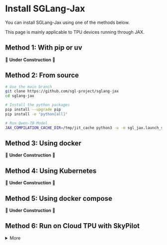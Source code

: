 # Install SGLang-Jax

You can install SGLang-Jax using one of the methods below.

This page is mainly applicable to TPU devices running through JAX.

## Method 1: With pip or uv

🚧 **Under Construction** 🚧

## Method 2: From source

```bash
# Use the main branch
git clone https://github.com/sgl-project/sglang-jax
cd sglang-jax

# Install the python packages
pip install --upgrade pip
pip install -e "python[all]"

# Run Qwen-7B Model
JAX_COMPILATION_CACHE_DIR=/tmp/jit_cache python3 -u -m sgl_jax.launch_server --model-path Qwen/Qwen-7B-Chat --trust-remote-code  --dist-init-addr=0.0.0.0:10011 --nnodes=1  --tp-size=4 --device=tpu --random-seed=3 --node-rank=0 --mem-fraction-static=0.2 --max-prefill-tokens=8192 --download-dir=/tmp --jax-precompile-prefill-token-paddings 5120 --dtype=bfloat16  --skip-server-warmup --attention-backend=fa --jax-precompile-decode-bs-paddings 10 --host 0.0.0.0 --port 30000
```

## Method 3: Using docker

🚧 **Under Construction** 🚧

## Method 4: Using Kubernetes

🚧 **Under Construction** 🚧

## Method 5: Using docker compose

🚧 **Under Construction** 🚧

## Method 6: Run on Cloud TPU with SkyPilot

<details>
<summary>More</summary>

To deploy on Google’s Cloud TPU, you can use [SkyPilot](https://github.com/skypilot-org/skypilot).

1. Install SkyPilot and set up cloud access: see [SkyPilot's documentation](https://skypilot.readthedocs.io/en/latest/getting-started/installation.html) and [Cloud TPU — SkyPilot documentation](https://docs.skypilot.co/en/latest/reference/tpu.html)
2. Deploy on your own infra with a single command and get the HTTP API endpoint:
<details>
<summary>SkyPilot YAML: <code>sglang-jax.yaml</code></summary>

```yaml
# sglang-jax.yaml
resources:
   accelerators: tpu-v6e-4
   accelerator_args:
      tpu_vm: True
      runtime_version: v2-alpha-tpuv6e
file_mounts:
  ~/.ssh/id_rsa: ~/.ssh/id_rsa
setup: |
  chmod 600 ~/.ssh/id_rsa
  rm ~/.ssh/config
  GIT_SSH_COMMAND="ssh -o UserKnownHostsFile=/dev/null -o StrictHostKeyChecking=no" git clone https://github.com/sgl-project/sglang-jax
run: |
  cd sglang-jax
  pip install -e "python[all]"
  JAX_COMPILATION_CACHE_DIR=/tmp/jit_cache python3 -u -m sgl_jax.launch_server --model-path Qwen/Qwen-7B-Chat --trust-remote-code  --dist-init-addr=0.0.0.0:10011 --nnodes=1  --tp-size=4 --device=tpu --random-seed=3 --node-rank=0 --mem-fraction-static=0.2 --max-prefill-tokens=8192 --download-dir=/tmp --jax-precompile-prefill-token-paddings 5120 --dtype=bfloat16  --skip-server-warmup --attention-backend=fa --jax-precompile-decode-bs-paddings 10 --host 0.0.0.0 --port 30000
```

</details>

```bash
sky launch -c sglang-jax sglang.yaml --infra=gcp

# Get the HTTP API endpoint
sky status --endpoint 30000 sglang-jax
```
- For debugging and testing purposes, you can use spot instances to reduce costs by adding the `--use-spot` flag to your SkyPilot commands:
  ```bash
  sky launch -c sglang-jax sglang.yaml --infra=gcp --use-spot
  ```

</details>
